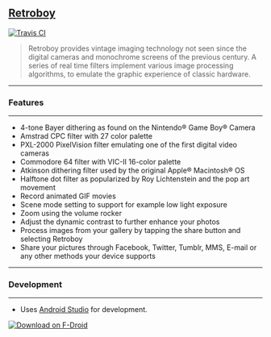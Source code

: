 ## <u>Retroboy</u>

[![Travis CI](https://travis-ci.org/mikljohansson/retroboy.svg?branch=master)](https://travis-ci.org/mikljohansson/retroboy)

>Retroboy provides vintage imaging technology not seen since the digital cameras and monochrome screens of
the previous century. A series of real time filters implement various image processing algorithms, to 
emulate the graphic experience of classic hardware.
------
### Features
------
* 4-tone Bayer dithering as found on the Nintendo® Game Boy® Camera
* Amstrad CPC filter with 27 color palette
* PXL-2000 PixelVision filter emulating one of the first digital video cameras
* Commodore 64 filter with VIC-II 16-color palette
* Atkinson dithering filter used by the original Apple® Macintosh® OS
* Halftone dot filter as popularized by Roy Lichtenstein and the pop art movement
* Record animated GIF movies
* Scene mode setting to support for example low light exposure
* Zoom using the volume rocker
* Adjust the dynamic contrast to further enhance your photos
* Process images from your gallery by tapping the share button and selecting Retroboy
* Share your pictures through Facebook, Twitter, Tumblr, MMS, E-mail or any other methods your device supports
------
### Development
------
* Uses [Android Studio](http://developer.android.com/tools/studio/index.html) for development.

[![Download on F-Droid](https://f-droid.org/wiki/images/0/06/F-Droid-button_get-it-on.png)](https://f-droid.org/packages/se.embargo.retroboy/)
